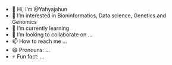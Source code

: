 - 👋 Hi, I’m @Yahyajahun
- 👀 I’m interested in Bioninformatics, Data science, Genetics and Genomics
- 🌱 I’m currently learning 
- 💞️ I’m looking to collaborate on ...
- 📫 How to reach me ...
- 😄 Pronouns: ...
- ⚡ Fun fact: ...

<!---
Yahyajahun/Yahyajahun is a ✨ special ✨ repository because its `README.md` (this file) appears on your GitHub profile.
You can click the Preview link to take a look at your changes.
--->
